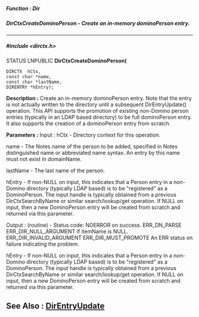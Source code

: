 ##### Function : Dir
##### DirCtxCreateDominoPerson - Create an in-memory dominoPerson entry. 
---
##### #include <dirctx.h>
STATUS LNPUBLIC **DirCtxCreateDominoPerson(**

	DIRCTX  hCtx,
	const char *name,
	const char *lastName,
	DIRENTRY *hEntry);
**Description :**
Create an in-memory dominoPerson entry. 
Note that the entry is not actually written to the directory until a subsequent 
DirEntryUpdate() operation. This API supports the promotion of existing 
non-Domino person entries (typically in an LDAP based directory) to be full 
dominoPerson entry. It also supports the creation of a dominoPerson entry from 
scratch. 

**Parameters :**
Input :
hCtx  -  Directory context for this operation.

name  -  The Notes name of the person to be added, specified in Notes distinguished name or abbreviated name syntax. An entry by this name must not exist in domainName.

lastName  -  The last name of the person.

hEntry  -  If non-NULL on input, this indicates that a Person entry in a non-Domino directory (typically LDAP based) is to be "registered" as a DominoPerson. The input handle is typically obtained from a previous DirCtxSearchByName or similar search/lookup/get operation. If NULL on input, then a new DominoPerson entry will be created from scratch and returned via this parameter.

Output :
(routine)  -  Status code: 
NOERROR on success. 
ERR_DN_PARSE
ERR_DIR_NULL_ARGUMENT If itemName is NULL.
ERR_DIR_INVALID_ARGUMENT
ERR_DIR_MUST_PROMOTE
An ERR status on failure indicating the problem.


hEntry  -  If non-NULL on input, this indicates that a Person entry in a non-Domino directory (typically LDAP based) is to be "registered" as a DominoPerson. The input handle is typically obtained from a previous DirCtxSearchByName or similar search/lookup/get operation. If NULL on input, then a new DominoPerson entry will be created from scratch and returned via this parameter.

**See Also :**
[DirEntryUpdate](D:/md_files/DirEntryUpdate.md)
---
